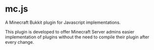 mc.js
=====

A Minecraft Bukkit plugin for Javascript implementations.

This plugin is developed to offer Minecraft Server admins easier implementation of plugins without the need to compile their plugin after every change.
